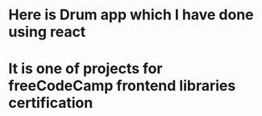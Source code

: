 # Here is Drum app which I have done using react
# It is one of projects for freeCodeCamp frontend libraries certification
